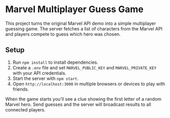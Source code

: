 # Marvel Multiplayer Guess Game

This project turns the original Marvel API demo into a simple multiplayer guessing game. The server fetches a list of characters from the Marvel API and players compete to guess which hero was chosen.

## Setup

1. Run `npm install` to install dependencies.
2. Create a `.env` file and set `MARVEL_PUBLIC_KEY` and `MARVEL_PRIVATE_KEY` with your API credentials.
3. Start the server with `npm start`.
4. Open `http://localhost:3000` in multiple browsers or devices to play with friends.

When the game starts you'll see a clue showing the first letter of a random Marvel hero. Send guesses and the server will broadcast results to all connected players.
